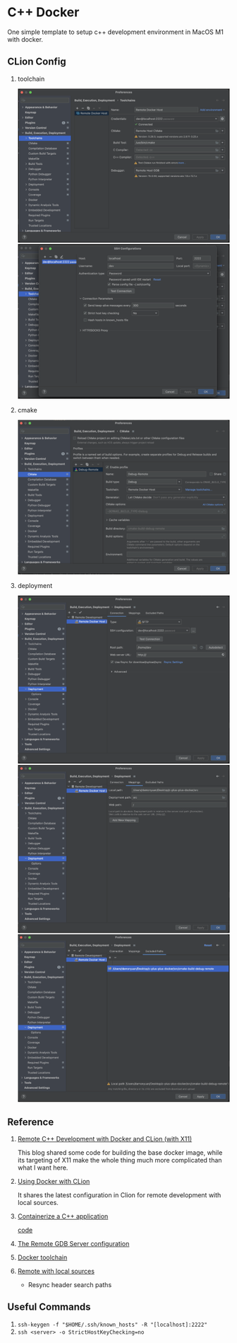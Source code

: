 C++ Docker
====

One simple template to setup c++ development environment in MacOS M1 with docker.

## CLion Config

1. toolchain
  
   ![toolchain main](docs/1_toolchain.png)
   ![toolchain ssh](docs/2_ssh.png)

2. cmake
   
   ![cmake](docs/3_cmake.png)

3. deployment
   
   ![connection](docs/4_deployment_conn.png)
   ![mapping](docs/5_deployment_map.png)
   ![excludes](docs/6_deployment_exclude.png)

## Reference

1. [Remote C++ Development with Docker and CLion (with X11)](https://austinmorlan.com/posts/docker_clion_development/)
   
   This blog shared some code for building the base docker image, while its targeting of X11 make the whole thing much more complicated than what I want here.

2. [Using Docker with CLion](https://blog.jetbrains.com/clion/2020/01/using-docker-with-clion/)
   
   It shares the latest configuration in Clion for remote development with local sources.

3. [Containerize a C++ application](https://docs.docker.com/guides/language/cpp/containerize/)
   
   [code](https://github.com/Pradumnasaraf/c-plus-plus-docker)

4. [The Remote GDB Server configuration](https://www.jetbrains.com/help/clion/remote-gdb-server.html)
5. [Docker toolchain](https://www.jetbrains.com/help/clion/clion-toolchains-in-docker.html)
6. [Remote with local sources](https://www.jetbrains.com/help/clion/remote-projects-support.html)
   - Resync header search paths

## Useful Commands

1. `ssh-keygen -f "$HOME/.ssh/known_hosts" -R "[localhost]:2222"`
2. `ssh <server> -o StrictHostKeyChecking=no`